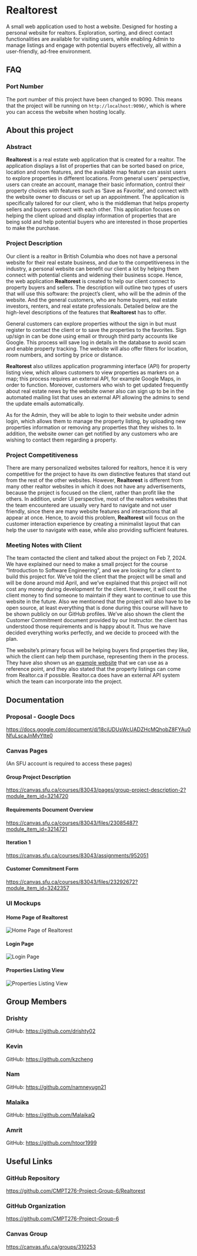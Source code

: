 # **Realtorest**
A small web application used to host a website. Designed for hosting a personal website for realtors. Exploration, sorting, and direct contact functionalities are available for visiting users, while enabling Admin to manage listings and engage with potential buyers effectively, all within a user-friendly, ad-free environment.


## FAQ
### Port Number
The port number of this project have been changed to 9090. This means that the project will be running on `http://localhost:9090/`, which is where you can access the website when hosting locally.


## About this project
### Abstract
**Realtorest** is a real estate web application that is created for a realtor. The application displays a list of properties that can be sorted based on price, location and room features, and the available map feature can assist users to explore properties in different locations. From general users’ perspective, users can create an account, manage their basic information, control their property choices with features such as ‘Save as Favorite’, and connect with the website owner to discuss or set up an appointment. The application is specifically tailored for our client, who is the middleman that helps property sellers and buyers connect with each other. This application focuses on helping the client upload and display information of properties that are being sold and help potential buyers who are interested in those properties to make the purchase.

### Project Description
Our client is a realtor in British Columbia who does not have a personal website for their real estate business, and due to the competitiveness in the industry, a personal website can benefit our client a lot by helping them connect with potential clients and widening their business scope. Hence, the web application **Realtorest** is created to help our client connect to property buyers and sellers. The description will outline two types of users that will use this software: the project’s client, who will be the admin of the website. And the general customers, who are home buyers, real estate investors, renters, and real estate professionals. Detailed below are the high-level descriptions of the features that **Realtorest** has to offer.   

General customers can explore properties without the sign in but must register to contact the client or to save the properties to the favorites. Sign up/sign in  can be done using email or through third party accounts like Google. This process will save log in details in the database to avoid scam and enable property tracking. The website will also offer filters for location, room numbers, and sorting by price or distance.

**Realtorest** also utilizes application programming interface (API) for property listing view, which allows customers to view properties as markers on a map; this process requires an external API, for example Google Maps, in order to function. Moreover, customers who wish to get updated frequently about real estate news by the website owner also can sign up to be in the automated mailing list that uses an external API allowing the admins to send the update emails automatically. 

As for the Admin, they will be able to login to their website under admin login, which allows them to manage the property listing, by uploading new properties information or removing any properties that they wishes to. In addition, the website owner can get notified by any customers who are wishing to contact them regarding a property.

### Project Competitiveness
There are many personalized websites tailored for realtors, hence it is very competitive for the project to have its own distinctive features that stand out from the rest of the other websites. However, **Realtorest** is different from many other realtor websites in which it does not have any advertisements, because the project is focused on the client, rather than profit like the others. In addition, under UI perspective, most of the realtors websites that the team encountered are usually very hard to navigate and not user friendly, since there are many website features and interactions that all appear at once. Hence, to avoid this problem, **Realtorest** will focus on the customer interaction experience by creating a minimalist layout that can help the user to navigate with ease, while also providing sufficient features. 

### Meeting Notes with Client
The team contacted the client and talked about the project on Feb 7, 2024. We have explained our need to make a small project for the course “Introduction to Software Engineering”, and we are looking for a client to build this project for. We’ve told the client that the project will be small and will be done around mid April, and we’ve explained that this project will not cost any money during development for the client. However, it will cost the client money to find someone to maintain  if they want to continue to use this website in the future. Also we mentioned that the project will also have to be open source, at least everything that is done during this course will have to be shown publicly on our GitHub profiles. We’ve also shown the client the Customer Commitment document provided by our Instructor. the client has understood those requirements and is happy about it. Thus we have decided everything works perfectly, and we decide to proceed with the plan.

The website’s primary focus will be helping buyers find properties they like, which the client can help them purchase, representing them in the process. They have also shown us an [example website](https://www.manbirsamra.com/) that we can use as a reference point, and they also stated that the property listings can come from Realtor.ca if possible. Realtor.ca does have an external API system which the team can incorporate into the project.


## Documentation
### Proposal - Google Docs
https://docs.google.com/document/d/18ciUDUsWcUADZHcMQhobZ8FYAu0NfuLscaJnMyYtte0

### Canvas Pages
(An SFU account is required to access these pages)

#### Group Project Description
https://canvas.sfu.ca/courses/83043/pages/group-project-description-2?module_item_id=3214720

#### Requirements Document Overview
https://canvas.sfu.ca/courses/83043/files/23085487?module_item_id=3214721

#### Iteration 1
https://canvas.sfu.ca/courses/83043/assignments/952051

#### Customer Commitment Form
https://canvas.sfu.ca/courses/83043/files/23292672?module_item_id=3242357


### UI Mockups
#### Home Page of **Realtorest**
![Home Page of Realtorest](<Documentation/UI Mockup 1.png>)
#### Login Page
![Login Page](<Documentation/UI Mockup 2.png>)
#### Properties Listing View
![Properties Listing View](<Documentation/UI Mockup 3.png>)


## Group Members
### Drishty
GitHub: https://github.com/drishty02
	
### Kevin
GitHub: https://github.com/kzcheng
 
### Nam
GitHub: https://github.com/namneyugn21

### Malaika
GitHub: https://github.com/MalaikaQ
 
### Amrit
GitHub: https://github.com/htoor1999
 

## Useful Links
### GitHub Repository
https://github.com/CMPT276-Project-Group-6/Realtorest

### GitHub Organization
https://github.com/CMPT276-Project-Group-6

### Canvas Group
https://canvas.sfu.ca/groups/310253
